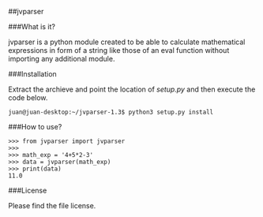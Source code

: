 ##jvparser

###What is it?

jvparser is a python module created to be able to calculate
mathematical expressions in form of a string like those of 
an eval function without importing any additional module.

###Installation

Extract the archieve and point the location of *setup.py*
and then execute the code below.

`juan@juan-desktop:~/jvparser-1.3$ python3 setup.py install`

###How to use?

`>>> from jvparser import jvparser`  
`>>>`  
`>>> math_exp = '4+5*2-3'`  
`>>> data = jvparser(math_exp)`  
`>>> print(data)`  
`11.0`  

###License

Please find the file license.

